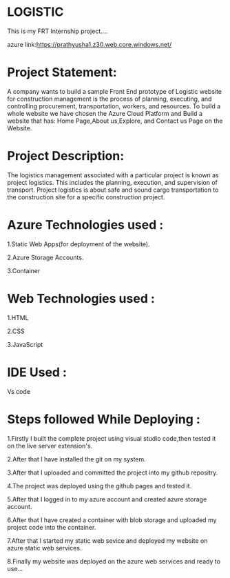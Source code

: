 
# LOGISTIC

This is my FRT Internship project....

azure link:https://prathyusha1.z30.web.core.windows.net/

# Project Statement:

A company wants to build a sample Front End prototype of Logistic website for  construction management is the process of planning, executing, and controlling procurement, transportation, workers, and resources. To build a whole website we have chosen the Azure Cloud Platform and Build a website that has: Home Page,About us,Explore, and Contact us Page on the Website.

# Project Description:

The logistics management associated with a particular project is known as project logistics. This includes the planning, execution, and supervision of transport. Project logistics is about safe and sound cargo transportation to the construction site for a specific construction project.

# Azure Technologies used :

1.Static Web Apps(for deployment of the website).

2.Azure Storage Accounts.

3.Container

# Web Technologies used :

1.HTML

2.CSS

3.JavaScript

# IDE Used :

Vs code

# Steps followed While Deploying :

1.Firstly I built the complete project using visual studio code,then tested it on the live server extension's.

2.After that I have installed the git on my system.

3.After that I uploaded and committed the project into my github repositry.

4.The project was deployed using the github pages and tested it.

5.After that I logged in to my azure account and created azure storage account.

6.After that I have created a container with blob storage and uploaded my project code into the container.

7.After that I started my static web sevice and deployed my website on azure static web services.

8.Finally my website was deployed on the azure web services and ready to use...
